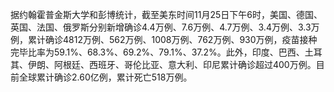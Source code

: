据约翰霍普金斯大学和彭博统计，截至美东时间11月25日下午6时，美国、德国、英国、法国、俄罗斯分别新增确诊4.4万例、7.6万例、4.7万例、3.4万例、3.3万例，累计确诊4812万例、562万例、1008万例、762万例、930万例，疫苗接种完毕比率为59.1%、68.3%、69.2%、79.1%、37.2%。此外，印度、巴西、土耳其、伊朗、阿根廷、西班牙、哥伦比亚、意大利、印尼累计确诊超过400万例。目前全球累计确诊2.60亿例，累计死亡518万例。